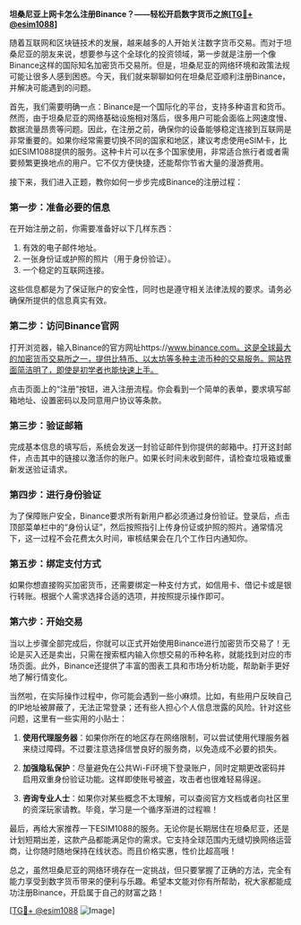 **坦桑尼亚上网卡怎么注册Binance？——轻松开启数字货币之旅[[TG💪+ @esim1088](https://t.me/s/esim1088)]**

随着互联网和区块链技术的发展，越来越多的人开始关注数字货币交易。而对于坦桑尼亚的朋友来说，想要参与这个全球化的投资领域，第一步就是注册一个像Binance这样的国际知名加密货币交易所。但是，坦桑尼亚的网络环境和政策法规可能让很多人感到困惑。今天，我们就来聊聊如何在坦桑尼亚顺利注册Binance，并解决可能遇到的问题。

首先，我们需要明确一点：Binance是一个国际化的平台，支持多种语言和货币。然而，由于坦桑尼亚的网络基础设施相对落后，很多用户可能会面临上网速度慢、数据流量昂贵等问题。因此，在注册之前，确保你的设备能够稳定连接到互联网是非常重要的。如果你经常需要切换不同的国家和地区，建议考虑使用eSIM卡，比如ESIM1088提供的服务。这种卡片可以在多个国家使用，非常适合旅行者或者需要频繁更换地点的用户。它不仅方便快捷，还能帮你节省大量的漫游费用。

接下来，我们进入正题，教你如何一步步完成Binance的注册过程：

### 第一步：准备必要的信息

在开始注册之前，你需要准备好以下几样东西：
1. 有效的电子邮件地址。
2. 一张身份证或护照的照片（用于身份验证）。
3. 一个稳定的互联网连接。

这些信息都是为了保证账户的安全性，同时也是遵守相关法律法规的要求。请务必确保所提供的信息真实有效。

### 第二步：访问Binance官网

打开浏览器，输入Binance的官方网址https://www.binance.com。这是全球最大的加密货币交易所之一，提供比特币、以太坊等多种主流币种的交易服务。网站界面简洁明了，即使是初学者也能快速上手。

点击页面上的“注册”按钮，进入注册流程。你会看到一个简单的表单，要求填写邮箱地址、设置密码以及同意用户协议等条款。

### 第三步：验证邮箱

完成基本信息的填写后，系统会发送一封验证邮件到你提供的邮箱中。打开这封邮件，点击其中的链接以激活你的账户。如果长时间未收到邮件，请检查垃圾箱或重新发送验证请求。

### 第四步：进行身份验证

为了保障账户安全，Binance要求所有新用户都必须通过身份验证。登录后，点击顶部菜单栏中的“身份认证”，然后按照指引上传身份证或护照的照片。通常情况下，这一过程不会花费太久时间，审核结果会在几个工作日内通知你。

### 第五步：绑定支付方式

如果你想直接购买加密货币，还需要绑定一种支付方式，如信用卡、借记卡或是银行转账。根据个人需求选择合适的选项，并按照提示操作即可。

### 第六步：开始交易

当以上步骤全部完成后，你就可以正式开始使用Binance进行加密货币交易了！无论是买入还是卖出，只需在搜索框内输入你想交易的币种名称，就能找到对应的市场页面。此外，Binance还提供了丰富的图表工具和市场分析功能，帮助新手更好地了解行情变化。

当然啦，在实际操作过程中，你可能会遇到一些小麻烦。比如，有些用户反映自己的IP地址被屏蔽了，无法正常登录；还有些人担心个人信息泄露的风险。针对这些问题，这里有一些实用的小贴士：

1. **使用代理服务器**：如果你所在的地区存在网络限制，可以尝试使用代理服务器来绕过障碍。不过要注意选择信誉良好的服务商，以免造成不必要的损失。

2. **加强隐私保护**：尽量避免在公共Wi-Fi环境下登录账户，同时定期更改密码并启用双重身份验证功能。这样即使账号被盗，攻击者也很难轻易得逞。

3. **咨询专业人士**：如果你对某些概念不太理解，可以查阅官方文档或者向社区里的资深玩家请教。毕竟，学习是一个循序渐进的过程嘛！

最后，再给大家推荐一下ESIM1088的服务。无论你是长期居住在坦桑尼亚，还是计划短期出差，这款产品都能满足你的需求。它支持全球范围内无缝切换网络运营商，让你随时随地保持在线状态。而且价格实惠，性价比超高哦！

总之，虽然坦桑尼亚的网络环境存在一定挑战，但只要掌握了正确的方法，完全有能力享受到数字货币带来的便利与乐趣。希望本文能对你有所帮助，祝大家都能成功注册Binance，开启属于自己的财富之路！

[[TG💪+ @esim1088](https://t.me/s/esim1088) ![Image](https://i.postimg.cc/4NQfJmqS/Snipaste-2025-05-13-00-14-12.png)]